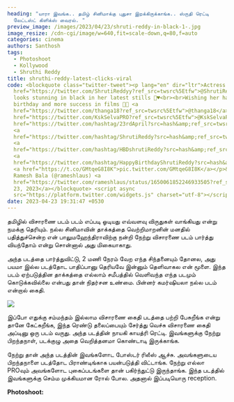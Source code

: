 ```yaml
---
heading: "யாரா இவங்க.. தமிழ் சினிமாக்கு புதுசா இறக்கிருக்காங்க.. ஸ்ருதி ரெட்டி
  லேட்டஸ்ட் கிளிக்ஸ் வைரல். "
preview_image: /images/2023/04/23/shruti-reddy-in-black-1-.jpg
image_resize: /cdn-cgi/image/w=640,fit=scale-down,q=80,f=auto
categories: cinema
authors: Santhosh
tags:
  - Photoshoot
  - Kollywood
  - Shruthi Reddy
title: shruthi-reddy-latest-clicks-viral
code: <blockquote class="twitter-tweet"><p lang="en" dir="ltr">Actress <a
  href="https://twitter.com/ShrutiReddyy?ref_src=twsrc%5Etfw">@ShrutiReddyy</a>
  looks stunning in black in her latest stills 🖤♥️<br><br>Wishing her happy
  birthday and more success in films 🌟💫 <a
  href="https://twitter.com/thanga18?ref_src=twsrc%5Etfw">@thanga18</a> <a
  href="https://twitter.com/KskSelvaPRO?ref_src=twsrc%5Etfw">@KskSelvaPRO</a> <a
  href="https://twitter.com/hashtag/23rdApril?src=hash&amp;ref_src=twsrc%5Etfw">#23rdApril</a>
  <a
  href="https://twitter.com/hashtag/ShrutiReddy?src=hash&amp;ref_src=twsrc%5Etfw">#ShrutiReddy</a>
  <a
  href="https://twitter.com/hashtag/HBDshrutiReddy?src=hash&amp;ref_src=twsrc%5Etfw">#HBDshrutiReddy</a>
  <a
  href="https://twitter.com/hashtag/HappyBirthdayShrutiReddy?src=hash&amp;ref_src=twsrc%5Etfw">#HappyBirthdayShrutiReddy</a>
  <a href="https://t.co/GMtqeG8I8K">pic.twitter.com/GMtqeG8I8K</a></p>&mdash;
  Ramesh Bala (@rameshlaus) <a
  href="https://twitter.com/rameshlaus/status/1650061852246933505?ref_src=twsrc%5Etfw">April
  23, 2023</a></blockquote> <script async
  src="https://platform.twitter.com/widgets.js" charset="utf-8"></script>
date: 2023-04-23 19:31:47 +0530
---
```

தமிழில் விசாரணை படம் படம் எப்படி ஓடியது எவ்வளவு விருதுகள் வாங்கியது என்று நமக்கு தெரியும். நல்ல சினிமாவின் தாக்கத்தை வெற்றிமாறனின் மனதில் பதித்துச்சென்ற என் பாலுமஹேந்திராவிற்கு நன்றி நேற்று விசாரணை படம் பார்த்து வியந்தோம் என்று சொன்னால் அது மிகையாகாது. 

அந்த படத்தை பார்த்துவிட்டு, 2 மணி நேரம்  வேற எந்த சிந்தனையும் தோனல, அது பயமா இல்ல  படத்தோட பாதிப்பானு தெரியவே இன்னும் தெளிவாகல என் மூளை. இந்த படம் ஏற்படுத்தின தாக்கத்தை எல்லாம் சமீபத்தில் வெளிவந்த எந்த படமும் கொடுக்கவில்லை என்பது தான் நிதர்சன உண்மை. பின்னர் கமர்ஷியலா நல்ல படம் என்றால் கைதி.

![](/images/2023/04/23/shruti-reddy-in-black-2-.jpg)

இப்போ எதுக்கு சம்மந்தம் இல்லாம விசாரணை கைதி படத்தை பற்றி பேசுறீங்க என்று தானே கேட்கறீங்க, இந்த ரெண்டு தலைப்பையும் சேர்த்து வெச்சு விசாரணை கைதி அப்டினு ஒரு படம் வருது. அந்த படத்தின் நாயகி காயத்ரி ரெட்டி. இவங்களுக்கு நேற்று பிறந்தநாள், படக்குழு அதை வெறித்தனமா கொண்டாடி இருக்காங்க.

நேற்று தான் அந்த படத்தின் இவங்களோட போஸ்டர் ரிலீஸ் ஆச்சு. அவங்களுடைய பிறந்தநாளை படத்தோட பிராண்டிங்காக பயன்படுத்தி விட்டாங்க. நேற்று எல்லா PROவும் அவங்களோட புகைப்படங்களை தான் பகிர்ந்துட்டு இருந்தாங்க. இந்த படத்தில் இவங்களுக்கு செம்ம முக்கியமான ரோல் போல. அதனால் இப்படியொரு reception. 

**P﻿hotoshoot:**